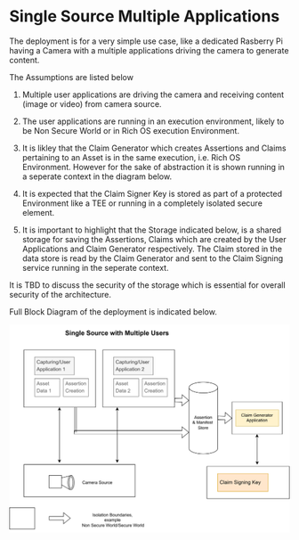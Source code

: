 # Single Source Multiple Applications

The deployment is for a very simple use case, like a dedicated Rasberry Pi having a Camera with a multiple applications driving the camera to generate content. 

The Assumptions are listed below

1. Multiple user applications are driving the camera and receiving content (image or video) from camera source.

2. The user applications are running in an execution environment, likely to be Non Secure World or in Rich OS execution Environment.

3. It is likley that the Claim Generator which creates Assertions and Claims pertaining to an Asset is in the same execution, i.e. Rich OS Environment. However for the sake of abstraction it is shown running in a seperate context in the diagram below.

4. It is expected that the Claim Signer Key is stored as part of a protected Environment like a TEE or running in a completely 
isolated secure element.

5. It is important to highlight that the Storage indicated below, is a shared storage for saving the Assertions, Claims which are created by the User Applications and Claim Generator respectively.
The Claim stored in the data store is read by the Claim Generator and sent to the Claim Signing service running in the seperate context.

It is TBD to discuss the security of the storage which is essential for overall security of the architecture.

Full Block Diagram of the deployment is indicated below.

![Multiple Source Single Application](images/MultiUserSingleSource.svg)
